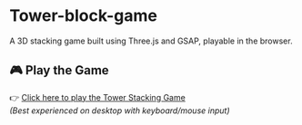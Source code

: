 # Tower-block-game
A 3D stacking game built using Three.js and GSAP, playable in the browser.

## 🎮 Play the Game

👉 [Click here to play the Tower Stacking Game](https://your-username.github.io/stacking-tower-game/)  
*(Best experienced on desktop with keyboard/mouse input)*
